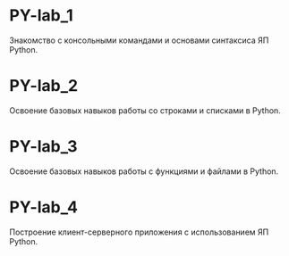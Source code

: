 # PY-lab_1
Знакомство с консольными командами и основами синтаксиса ЯП Python.
# PY-lab_2
Освоение базовых навыков работы со строками и списками в Python.
# PY-lab_3
Освоение базовых навыков работы с функциями и файлами в Python. 
# PY-lab_4
Построение клиент-серверного приложения с использованием ЯП Python.
